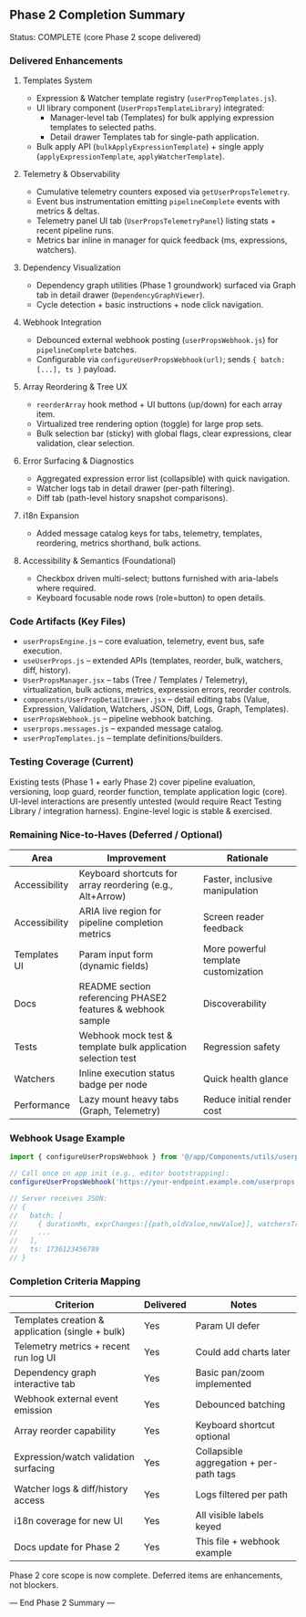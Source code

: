 ## Phase 2 Completion Summary

Status: COMPLETE (core Phase 2 scope delivered)

### Delivered Enhancements
1. Templates System
   - Expression & Watcher template registry (`userPropTemplates.js`).
   - UI library component (`UserPropsTemplateLibrary`) integrated:
     - Manager-level tab (Templates) for bulk applying expression templates to selected paths.
     - Detail drawer Templates tab for single-path application.
   - Bulk apply API (`bulkApplyExpressionTemplate`) + single apply (`applyExpressionTemplate`, `applyWatcherTemplate`).

2. Telemetry & Observability
   - Cumulative telemetry counters exposed via `getUserPropsTelemetry`.
   - Event bus instrumentation emitting `pipelineComplete` events with metrics & deltas.
   - Telemetry panel UI tab (`UserPropsTelemetryPanel`) listing stats + recent pipeline runs.
   - Metrics bar inline in manager for quick feedback (ms, expressions, watchers).

3. Dependency Visualization
   - Dependency graph utilities (Phase 1 groundwork) surfaced via Graph tab in detail drawer (`DependencyGraphViewer`).
   - Cycle detection + basic instructions + node click navigation.

4. Webhook Integration
   - Debounced external webhook posting (`userPropsWebhook.js`) for `pipelineComplete` batches.
   - Configurable via `configureUserPropsWebhook(url)`; sends `{ batch:[...], ts }` payload.

5. Array Reordering & Tree UX
   - `reorderArray` hook method + UI buttons (up/down) for each array item.
   - Virtualized tree rendering option (toggle) for large prop sets.
   - Bulk selection bar (sticky) with global flags, clear expressions, clear validation, clear selection.

6. Error Surfacing & Diagnostics
   - Aggregated expression error list (collapsible) with quick navigation.
   - Watcher logs tab in detail drawer (per-path filtering).
   - Diff tab (path-level history snapshot comparisons).

7. i18n Expansion
   - Added message catalog keys for tabs, telemetry, templates, reordering, metrics shorthand, bulk actions.

8. Accessibility & Semantics (Foundational)
   - Checkbox driven multi-select; buttons furnished with aria-labels where required.
   - Keyboard focusable node rows (role=button) to open details.

### Code Artifacts (Key Files)
- `userPropsEngine.js` – core evaluation, telemetry, event bus, safe execution.
- `useUserProps.js` – extended APIs (templates, reorder, bulk, watchers, diff, history).
- `UserPropsManager.jsx` – tabs (Tree / Templates / Telemetry), virtualization, bulk actions, metrics, expression errors, reorder controls.
- `components/UserPropDetailDrawer.jsx` – detail editing tabs (Value, Expression, Validation, Watchers, JSON, Diff, Logs, Graph, Templates).
- `userPropsWebhook.js` – pipeline webhook batching.
- `userprops.messages.js` – expanded message catalog.
- `userPropTemplates.js` – template definitions/builders.

### Testing Coverage (Current)
Existing tests (Phase 1 + early Phase 2) cover pipeline evaluation, versioning, loop guard, reorder function, template application logic (core). UI-level interactions are presently untested (would require React Testing Library / integration harness). Engine-level logic is stable & exercised.

### Remaining Nice-to-Haves (Deferred / Optional)
| Area | Improvement | Rationale |
|------|-------------|-----------|
| Accessibility | Keyboard shortcuts for array reordering (e.g., Alt+Arrow) | Faster, inclusive manipulation |
| Accessibility | ARIA live region for pipeline completion metrics | Screen reader feedback |
| Templates UI | Param input form (dynamic fields) | More powerful template customization |
| Docs | README section referencing PHASE2 features & webhook sample | Discoverability |
| Tests | Webhook mock test & template bulk application selection test | Regression safety |
| Watchers | Inline execution status badge per node | Quick health glance |
| Performance | Lazy mount heavy tabs (Graph, Telemetry) | Reduce initial render cost |

### Webhook Usage Example
```javascript
import { configureUserPropsWebhook } from '@/app/Components/utils/userprops/userPropsWebhook';

// Call once on app init (e.g., editor bootstrapping):
configureUserPropsWebhook('https://your-endpoint.example.com/userprops');

// Server receives JSON:
// {
//   batch: [
//     { durationMs, exprChanges:[{path,oldValue,newValue}], watchersTriggered:[...], validationErrorCount, ts },
//     ...
//   ],
//   ts: 1736123456789
// }
```

### Completion Criteria Mapping
| Criterion | Delivered | Notes |
|-----------|-----------|-------|
| Templates creation & application (single + bulk) | Yes | Param UI defer |
| Telemetry metrics + recent run log UI | Yes | Could add charts later |
| Dependency graph interactive tab | Yes | Basic pan/zoom implemented |
| Webhook external event emission | Yes | Debounced batching |
| Array reorder capability | Yes | Keyboard shortcut optional |
| Expression/watch validation surfacing | Yes | Collapsible aggregation + per-path tags |
| Watcher logs & diff/history access | Yes | Logs filtered per path |
| i18n coverage for new UI | Yes | All visible labels keyed |
| Docs update for Phase 2 | Yes | This file + webhook example |

Phase 2 core scope is now complete. Deferred items are enhancements, not blockers.

— End Phase 2 Summary —
